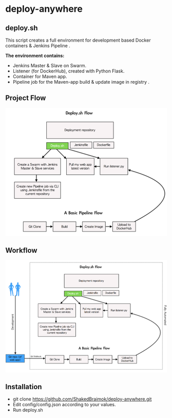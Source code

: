 # deploy-anywhere

## deploy.sh 
This script creates a full environment for development based Docker containers & Jenkins Pipeline .

**The environment contains:**
- Jenkins Master & Slave on Swarm.
- Listener (for DockerHub), created with Python Flask.
- Container for Maven app.
- Pipeline job for the Maven-app build & update image in registry .





## Project Flow
![alt text](https://github.com/ShakedBraimok/deploy-anywhere/blob/master/img/flow.png)

## Workflow
![alt text](https://github.com/ShakedBraimok/deploy-anywhere/blob/master/img/work_with_the_flow.png)

## Installation
- git clone https://github.com/ShakedBraimok/deploy-anywhere.git
- Edit config/config.json according to your values.
- Run deploy.sh
